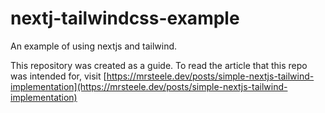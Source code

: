 # nextj-tailwindcss-example
An example of using nextjs and tailwind.

This repository was created as a guide. To read the article that this repo was intended for, visit [https://mrsteele.dev/posts/simple-nextjs-tailwind-implementation](https://mrsteele.dev/posts/simple-nextjs-tailwind-implementation)
